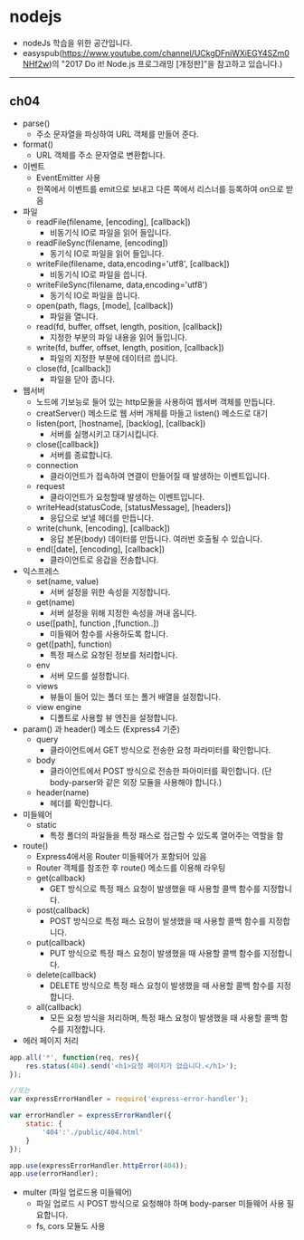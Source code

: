 # nodejs
* nodeJs 학습을 위한 공간입니다.
* easyspub(https://www.youtube.com/channel/UCkgDFniWXiEGY4SZm0NHf2w)의 "2017 Do it! Node.js 프로그래밍 [개정판]"을 참고하고 있습니다.)

--------------

## ch04
* parse()
    * 주소 문자열을 파싱하여 URL 객체를 만들어 준다.
* format()
    * URL 객체를 주소 문자열로 변환합니다.
* 이벤트
    * EventEmitter 사용
    * 한쪽에서 이벤트를 emit으로 보내고 다른 쪽에서 리스너를 등록하여 on으로 받음
* 파일
    * readFile(filename, [encoding], [callback])
        * 비동기식 IO로 파일을 읽어 들입니다.
    * readFileSync(filename, [encoding])
        * 동기식 IO로 파일을 읽어 들입니다.
    * writeFile(filename, data,encoding='utf8', [callback])
        * 비동기식 IO로 파일을 씁니다.
    * writeFileSync(filename, data,encoding='utf8')
        * 동기식 IO로 파일을 씁니다.
    * open(path, flags, [mode], [callback])
        * 파일을 열니다.
    * read(fd, buffer, offset, length, position, [callback])
        * 지정한 부분의 파일 내용을 읽어 들입니다.
    * write(fd, buffer, offset, length, position, [callback])
        * 파일의 지정한 부분에 데이터르 씁니다.
    * close(fd, [callback])
        * 파일을 닫아 줍니다.
* 웹서버
    * 노드에 기보능로 들어 있는 http모둘을 사용하여 웹서버 객체를 만듭니다.
    * creatServer() 메소드로 웹 서버 개체를 마들고 listen() 메소드로 대기
    * listen(port, [hostname], [backlog], [callback])
        * 서버를 실행시키고 대기시킵니다.
    * close([callback])
        * 서버를 종료합니다.
    * connection
        * 클라이언트가 접속하여 연결이 만들어질 때 발생하는 이벤트입니다.
    * request
        * 클라이언트가 요청할때 발생하는 이벤트입니다.
    * writeHead(statusCode, [statusMessage], [headers])
        * 응답으로 보낼 헤더를 만듭니다.
    * write(chunk, [encoding], [callback])
        * 응답 본문(body) 데이터를 만듭니다. 여러번 호출될 수 있습니다.
    * end([date], [encoding], [callback])
        * 클라이언트로 응갑을 전송합니다.
* 익스프레스
    * set(name, value)
        * 서버 설정을 위한 속성을 지정합니다.
    * get(name)
        * 서버 설정을 위해 지정한 속성을 꺼내 옵니다.
    * use([path], function ,[function..])
        * 미들웨어 함수를 사용하도록 합니다.
    * get([path], function)
        * 특정 패스로 요청된 정보를 처리합니다.
    * env
        * 서버 모드를 설정합니다.
    * views
        * 뷰들이 들어 있는 폴더 또는 폴거 배열을 설정합니다.
    * view engine
        * 디폴트로 사용할 뷰 엔진을 설정합니다.
* param() 과 header() 메소드 (Express4 기준)
    * query
        * 클라이언트에서 GET 방식으로 전송한 요청 파라미터를 확인합니다.
    * body
        * 클라이언트에서 POST 방식으로 전송한 파아미터를 확인합니다. (단 body-parser와 같은 외장 모듈을 사용해야 합니다.)
    * header(name)
        * 헤더를 확인합니다.
* 미들웨어
    * static
        * 특정 폴더의 파일들을 특정 패스로 접근할 수 있도록 열어주는 역할을 함
* route()
    * Express4에서응 Router 미들웨어가 포함되어 있음
    * Router 객체를 참조한 후 route() 메소드를 이용해 라우팅
    * get(callback)
        * GET 방식으로 특정 패스 요청이 발생했을 때 사용할 콜백 함수를 지정합니다.
    * post(callback)
        * POST 방식으로 특정 패스 요청이 발생했을 때 사용할 콜백 함수를 지정합니다.
    * put(callback)
        * PUT 방식으로 특정 패스 요청이 발생했을 때 사용할 콜백 함수를 지정합니다.
    * delete(callback)
        * DELETE 방식으로 특정 패스 요청이 발생했을 때 사용할 콜백 함수를 지정합니다.
    * all(callback)
        * 모든 요청 방식을 처리하며, 특정 패스 요청이 발생했을 때 사용할 콜백 함수를 지정합니다.
* 에러 페이지 처리
```javaScript
app.all('*', function(req, res){
    res.status(404).send('<h1>요청 페이지가 없습니다.</h1>');
});

//또는 
var expressErrorHandler = require('express-error-handler');

var errorHandler = expressErrorHandler({
    static: {
        '404':'./public/404.html'
    }
});

app.use(expressErrorHandler.httpError(404));
app.use(errorHandler);
```
* multer (파일 업로드용 미들웨어)
    * 파일 업로드 시 POST 방식으로 요청해야 하며 body-parser 미들웨어 사용 필요합니다.
    * fs, cors 모듈도 사용
